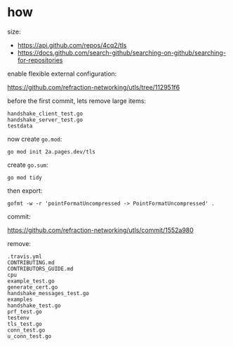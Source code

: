 # how

size:

- https://api.github.com/repos/4cq2/tls
- https://docs.github.com/search-github/searching-on-github/searching-for-repositories

enable flexible external configuration:

https://github.com/refraction-networking/utls/tree/112951f6

before the first commit, lets remove large items:

~~~
handshake_client_test.go
handshake_server_test.go
testdata
~~~

now create `go.mod`:

~~~
go mod init 2a.pages.dev/tls
~~~

create `go.sum`:

~~~
go mod tidy
~~~

then export:

~~~
gofmt -w -r 'pointFormatUncompressed -> PointFormatUncompressed' .
~~~

commit:

https://github.com/refraction-networking/utls/commit/1552a980

remove:

~~~
.travis.yml
CONTRIBUTING.md
CONTRIBUTORS_GUIDE.md
cpu
example_test.go
generate_cert.go
handshake_messages_test.go
examples
handshake_test.go
prf_test.go
testenv
tls_test.go
conn_test.go
u_conn_test.go
~~~
